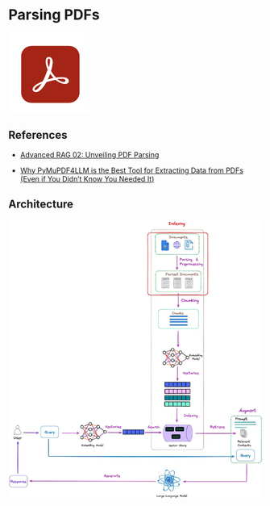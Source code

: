 # Parsing PDFs

![alt text](image-3.png)

## References

- [Advanced RAG 02: Unveiling PDF Parsing](https://pub.towardsai.net/advanced-rag-02-unveiling-pdf-parsing-b84ae866344e)

- [Why PyMuPDF4LLM is the Best Tool for Extracting Data from PDFs (Even if You Didn’t Know You Needed It)](https://medium.com/python-in-plain-english/why-pymupdf4llm-is-the-best-tool-for-extracting-data-from-pdfs-even-if-you-didnt-know-you-needed-7bff75313691)

## Architecture


![alt text](image-4.png)